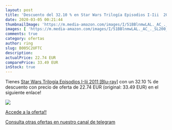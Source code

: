 ```yaml
---
layout: post
title: 'Descuento del 32.10 % en Star Wars Trilogía Episodios I-Iii  2011'
date: 2020-03-05 00:21:44
thumbnailImage: 'https://m.media-amazon.com/images/I/51BBlnmwLAL._AC_._SL200_.jpg'
images: [ 'https://m.media-amazon.com/images/I/51BBlnmwLAL._AC_._SL200_.jpg' ]
comments: true
category: ofertas
author: ring
slug: B005C2UFTC
description:
actualPrice: 22.74 EUR
comparePrice: 33.49 EUR
inStock: true
---
```


Tienes [Star Wars Trilogía Episodios I-Iii  2011  [Blu-ray]](https://www.amazon.com/dp/B005C2UFTC/?tag=redken08-20) con un 32.10 % de descuento con precio de oferta de 22.74 EUR (original: 33.49 EUR) en el siguiente enlace!

[![](https://m.media-amazon.com/images/I/51BBlnmwLAL._AC_._SL200_.jpg)](https://www.amazon.com/dp/B005C2UFTC/?tag=redken08-20)

[Accede a la oferta!!](https://www.amazon.com/dp/B005C2UFTC/?tag=redken08-20)

[Consulta otras ofertas en nuestro canal de telegram](https://t.me/s/ofertas25)
